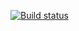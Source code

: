 [![Build status](https://ci.appveyor.com/api/projects/status/2mtm0v65u1dkmmop?svg=true)](https://ci.appveyor.com/project/swesda/ci)
